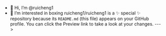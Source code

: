 - 👋 Hi, I’m @ruicheng1
- 👀 I’m interested in boxing
ruicheng1/ruicheng1 is a ✨ special ✨ repository because its `README.md` (this file) appears on your GitHub profile.
You can click the Preview link to take a look at your changes.
--->
